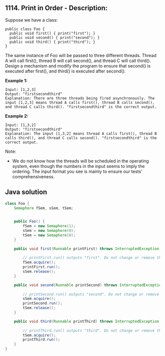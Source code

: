 ## 1114. Print in Order - Description:

Suppose we have a class:
```
public class Foo {
  public void first() { print("first"); }
  public void second() { print("second"); }
  public void third() { print("third"); }
}
```
The same instance of Foo will be passed to three different threads. Thread A will call first(), thread B will call second(), and thread C will call third(). Design a mechanism and modify the program to ensure that second() is executed after first(), and third() is executed after second().

**Example 1:**
```
Input: [1,2,3]
Output: "firstsecondthird"
Explanation: There are three threads being fired asynchronously. The input [1,2,3] means thread A calls first(), thread B calls second(), and thread C calls third(). "firstsecondthird" is the correct output.
```
**Example 2:**
```
Input: [1,3,2]
Output: "firstsecondthird"
Explanation: The input [1,3,2] means thread A calls first(), thread B calls third(), and thread C calls second(). "firstsecondthird" is the correct output.
```

Note:

- We do not know how the threads will be scheduled in the operating system, even though the numbers in the input seems to imply the ordering. The input format you see is mainly to ensure our tests' comprehensiveness.

## Java solution

```java
class Foo {
    Semaphore fSem, sSem, tSem;

    
    public Foo() {
        fSem = new Semaphore(1);
        sSem = new Semaphore(0);
        tSem = new Semaphore(0);
    }

    public void first(Runnable printFirst) throws InterruptedException {
        
        // printFirst.run() outputs "first". Do not change or remove this line.
        fSem.acquire();
        printFirst.run();
        sSem.release();
    }

    public void second(Runnable printSecond) throws InterruptedException {
        
        // printSecond.run() outputs "second". Do not change or remove this line.
        sSem.acquire();
        printSecond.run();
        tSem.release();
    }

    public void third(Runnable printThird) throws InterruptedException {
        
        // printThird.run() outputs "third". Do not change or remove this line.
        tSem.acquire();
        printThird.run();
    }
}
```